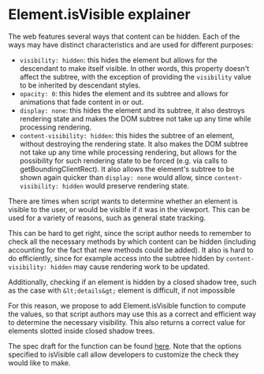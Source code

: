 # Element.isVisible explainer

The web features several ways that content can be hidden. Each of the ways may
have distinct characteristics and are used for different purposes:

* `visibility: hidden`: this hides the element but allows for the descendant to
  make itself visible. In other words, this property doesn't affect the subtree,
  with the exception of providing the `visibility` value to be inherited by
  descendant styles.
* `opacity: 0`: this hides the element and its subtree and allows for animations
  that fade content in or out.
* `display: none`: this hides the element and its subtree, it also destroys
  rendering state and makes the DOM subtree not take up any time while
  processing rendering.
* `content-visibility: hidden`: this hides the subtree of an element, without
  destroying the rendering state. It also makes the DOM subtree not take up any
  time while processing rendering, but allows for the possibility for such
  rendering state to be forced (e.g. via calls to getBoundingClientRect). It
  also allows the element's subtree to be shown again quicker than `display:
  none` would allow, since `content-visibility: hidden` would preserve rendering
  state.

There are times when script wants to determine whether an element is visible to
the user, or would be visible if it was in the viewport. This can be used for a
variety of reasons, such as general state tracking.

This can be hard to get right, since the script author needs to remember to
check all the necessary methods by which content can be hidden (including
accounting for the fact that new methods could be added). It also is hard to do
efficiently, since for example access into the subtree hidden by
`content-visibility: hidden` may cause rendering work to be updated.

Additionally, checking if an element is hidden by a closed shadow tree, such as
the case with `&lt;details&gt;` element is difficult, if not impossible

For this reason, we propose to add Element.isVisible function to compute the
values, so that script authors may use this as a correct and efficient way to
determine the necessary visibility. This also returns a correct value for
elements slotted inside closed shadow trees.

The spec draft for the function can be found
[here](https://drafts.csswg.org/cssom-view/#dom-element-isvisible). Note that
the options specified to isVisible call allow developers to customize the check
they would like to make.
